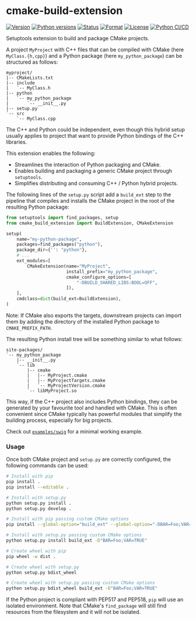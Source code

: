 # cmake-build-extension

[![Version](https://img.shields.io/pypi/v/cmake-build-extension.svg)](https://pypi.org/project/cmake-build-extension/)
[![Python versions](https://img.shields.io/pypi/pyversions/cmake-build-extension.svg)](https://pypi.org/project/cmake-build-extension/)
[![Status](https://img.shields.io/pypi/status/cmake-build-extension.svg)](https://pypi.org/project/cmake-build-extension/)
[![Format](https://img.shields.io/pypi/format/cmake-build-extension.svg)](https://pypi.org/project/cmake-build-extension/)
[![License](https://img.shields.io/pypi/l/cmake-build-extension.svg)](https://pypi.org/project/cmake-build-extension/)
[![Python CI/CD](https://github.com/diegoferigo/cmake-build-extension/workflows/Python%20CI/CD/badge.svg)](https://github.com/diegoferigo/cmake-build-extension/actions)

Setuptools extension to build and package CMake projects.

A project `MyProject` with C++ files that can be compiled with CMake (here `MyClass.{h,cpp}`) 
and a Python package (here `my_python_package`) can be structured as follows:

```
myproject/
|-- CMakeLists.txt
|-- include
|   `-- MyClass.h
|-- python
|   `-- my_python_package
|       `-- __init__.py
|-- setup.py
`-- src
    `-- MyClass.cpp
```

The C++ and Python could be independent, even though this hybrid setup usually
applies to project that want to provide Python bindings of the C++ libraries.

This extension enables the following:

- Streamlines the interaction of Python packaging and CMake.
- Enables building and packaging a generic CMake project through `setuptools`.
- Simplifies distributing and consuming C++ / Python hybrid projects.

The following lines of the `setup.py` script add a `build_ext` step to the pipeline that
compiles and installs the CMake project in the root of the resulting Python package:

```python
from setuptools import find_packages, setup
from cmake_build_extension import BuildExtension, CMakeExtension

setup(
    name="my-python-package",
    packages=find_packages("python"),
    package_dir={'': "python"},
    # ...
    ext_modules=[
        CMakeExtension(name="MyProject",
                       install_prefix="my_python_package",
                       cmake_configure_options=[
                           "-DBUILD_SHARED_LIBS:BOOL=OFF",
                       ]),
    ],
    cmdclass=dict(build_ext=BuildExtension),
)
```

Note: If CMake also exports the targets, downstream projects can import them by 
adding the directory of the installed Python package to `CMAKE_PREFIX_PATH`.

The resulting Python install tree will be something similar to what follows:

```
site-packages/
`-- my_python_package
    |-- __init__.py
    `-- lib
        |-- cmake
        |   |-- MyProject.cmake
        |   |-- MyProjectTargets.cmake
        |   `-- MyProjectVersion.cmake
        `-- libMyProject.so
```

This way, if the C++ project also includes Python bindings, they can be generated by your favourite tool
and handled with CMake. This is often convenient since CMake typically has powerful modules that
simplify the building process, especially for big projects.

Check out [`examples/swig`](examples/swig) for a minimal working example.

### Usage

Once both CMake project and `setup.py` are correctly configured, the following
commands can be used:

```bash
# Install with pip
pip install .
pip install --editable .

# Install with setup.py
python setup.py install .
python setup.py develop .

# Install with pip passing custom CMake options
pip install --global-option="build_ext" --global-option="-DBAR=Foo;VAR=TRUE" .

# Install with setup.py passing custom CMake options
python setup.py install build_ext -D"BAR=Foo;VAR=TRUE"

# Create wheel with pip
pip wheel -w dist .

# Create wheel with setup.py
python setup.py bdist_wheel

# Create wheel with setup.py passing custom CMake options
python setup.py bdist_wheel build_ext -D"BAR=Foo;VAR=TRUE"
```

If the Python project is compliant with PEP517 and PEP518, `pip` will use an isolated environment.
Note that CMake's `find_package` will still find resources from the filesystem and it will
not be isolated. 
